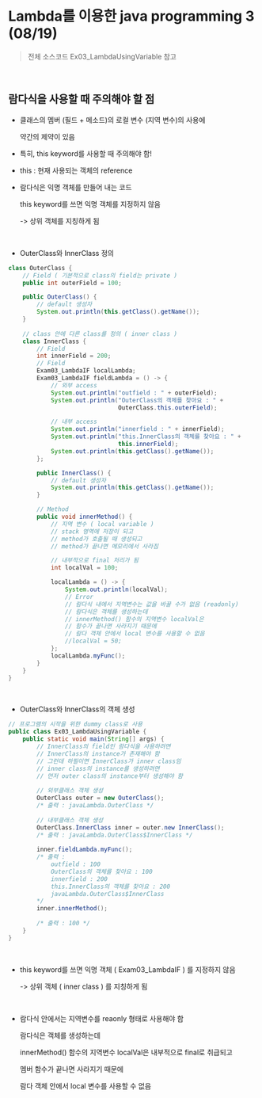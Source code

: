 # Lambda를 이용한 java programming 3 (08/19)

> 전체 소스코드 Ex03_LambdaUsingVariable 참고

<br>

##  람다식을 사용할 때 주의해야 할 점

- 클래스의 멤버 (필드 + 메소드)의 로컬 변수 (지역 변수)의 사용에

  약간의 제약이 있음

- 특히, this keyword를 사용할 때 주의해야 함!

- this : 현재 사용되는 객체의  reference

- 람다식은 익명 객체를 만들어 내는 코드

  this keyword를 쓰면 익명 객체를 지정하지 않음

  -> 상위 객체를 지칭하게 됨

<br>

- OuterClass와 InnerClass 정의

``` JAVA
class OuterClass {
	// Field ( 기본적으로 class의 field는 private )
	public int outerField = 100;

	public OuterClass() {
		// default 생성자
		System.out.println(this.getClass().getName());
	}
    
	// class 안에 다른 class를 정의 ( inner class )
	class InnerClass {
		// Field
		int innerField = 200;
		// Field
		Exam03_LambdaIF localLambda;
		Exam03_LambdaIF fieldLambda = () -> {
			// 외부 access
			System.out.println("outfield : " + outerField);
			System.out.println("OuterClass의 객체를 찾아요 : " +
                               OuterClass.this.outerField);

			// 내부 access
			System.out.println("innerfield : " + innerField);
			System.out.println("this.InnerClass의 객체를 찾아요 : " +
                               this.innerField);
			System.out.println(this.getClass().getName());
		};

		public InnerClass() {
			// default 생성자
			System.out.println(this.getClass().getName());
		}

		// Method
		public void innerMethod() {
			// 지역 변수 ( local variable )
			// stack 영역에 저장이 되고
			// method가 호출될 때 생성되고
			// method가 끝나면 메모리에서 사라짐

			// 내부적으로 final 처리가 됨
			int localVal = 100;

			localLambda = () -> {
				System.out.println(localVal);
				// Error
				// 람다식 내에서 지역변수는 값을 바꿀 수가 없음 (readonly)
				// 람다식은 객체를 생성하는데
				// innerMethod() 함수의 지역변수 localVal은
				// 함수가 끝나면 사라지기 때문에
                // 람다 객체 안에서 local 변수를 사용할 수 없음
				//localVal = 50;
			};
			localLambda.myFunc();
		}
	}
}
```

 <br>

- OuterClass와 InnerClass의 객체 생성

``` java
// 프로그램의 시작을 위한 dummy class로 사용
public class Ex03_LambdaUsingVariable {
	public static void main(String[] args) {
		// InnerClass의 field인 람다식을 사용하려면
		// InnerClass의 instance가 존재해야 함
		// 그런데 하필이면 InnerClass가 inner class임
		// inner class의 instance를 생성하려면
		// 먼저 outer class의 instance부터 생성해야 함
		
		// 외부클래스 객체 생성
		OuterClass outer = new OuterClass();
        /* 출력 : javaLambda.OuterClass */
            
		// 내부클래스 객체 생성
		OuterClass.InnerClass inner = outer.new InnerClass();
		/* 출력 : javaLambda.OuterClass$InnerClass */
            
        inner.fieldLambda.myFunc();
        /* 출력 : 
            outfield : 100
            OuterClass의 객체를 찾아요 : 100
            innerfield : 200
            this.InnerClass의 객체를 찾아요 : 200
            javaLambda.OuterClass$InnerClass
        */
		inner.innerMethod();
  
        /* 출력 : 100 */
	}
}
```

 <br>

- this keyword를 쓰면 익명 객체 ( Exam03_LambdaIF ) 를 지정하지 않음

   -> 상위 객체 ( inner class ) 를 지칭하게 됨

<br>

- 람다식 안에서는 지역변수를 reaonly 형태로 사용해야 함

  람다식은 객체를 생성하는데
  
  innerMethod() 함수의 지역변수 localVal은 내부적으로 final로 취급되고
  
  멤버 함수가 끝나면 사라지기 때문에
  
  람다 객체 안에서 local 변수를 사용할 수 없음
